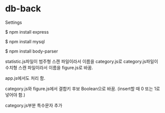 # db-back

Settings

$ npm install express

$ npm install mysql

$ npm install body-parser

statistic.js파일이 범주형 스캔 파일이라서 이름을 category.js로
category.js파일이 수치형 스캔 파일이라서 이름을 figure.js로 바꿈.

app.js에서도 처리 함.

category.js와 figure.js에서 결합키 후보 Boolean으로 바꿈. (insert할 때 0 또는 1로 넣어야 함.)

category.js부분 특수문자 추가
